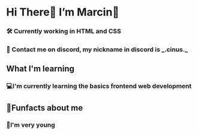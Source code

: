 <h1>Hi There👋 I’m Marcin🧐</h1>

<h3>🛠️ Currently working in HTML and CSS</h3>
<h3>💬 Contact me on discord, my nickname in discord is _.cinus._</h3>

<h2>What I'm learning</h2>
<h3>💻I'm currently learning the basics frontend web development</h3>

<h2>🤔Funfacts about me</h2>

<h3>👀I'm very young</h3>

<!--
**Cinkociento/Cinkociento** is a ✨ _special_ ✨ repository because its `README.md` (this file) appears on your GitHub profile.

Here are some ideas to get you started:

- 🔭 I’m currently working on ...
- 🌱 I’m currently learning ...
- 👯 I’m looking to collaborate on ...
- 🤔 I’m looking for help with ...
- 💬 Ask me about ...
- 📫 How to reach me: ...
- 😄 Pronouns: ...
- ⚡ Fun fact: ...
-->
